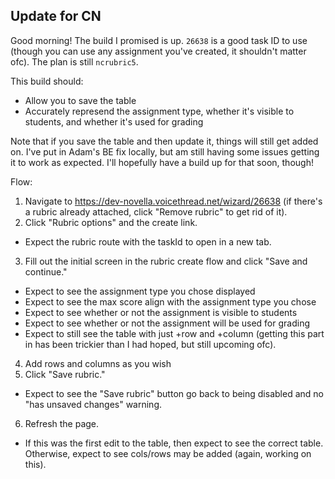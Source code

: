 ## Update for CN

Good morning! The build I promised is up. `26638` is a good task ID to use (though you can use any assignment you've created, it shouldn't matter ofc). The plan is still `ncrubric5`.

This build should:
- Allow you to save the table
- Accurately represend the assignment type, whether it's visible to students, and whether it's used for grading

Note that if you save the table and then update it, things will still get added on. I've put in Adam's BE fix locally, but am still having some issues getting it to work as expected. I'll hopefully have a build up for that soon, though!

Flow: 
1. Navigate to https://dev-novella.voicethread.net/wizard/26638 (if there's a rubric already attached, click "Remove rubric" to get rid of it).
2. Click "Rubric options" and the create link.
- Expect the rubric route with the taskId to open in a new tab.
3. Fill out the initial screen in the rubric create flow and click "Save and continue."
- Expect to see the assignment type you chose displayed
- Expect to see the max score align with the assignment type you chose
- Expect to see whether or not the assignment is visible to students
- Expect to see whether or not the assignment will be used for grading
- Expect to still see the table with just +row and +column (getting this part in has been trickier than I had hoped, but still upcoming ofc).
4. Add rows and columns as you wish
5. Click "Save rubric."
- Expect to see the "Save rubric" button go back to being disabled and no "has unsaved changes" warning.
6. Refresh the page.
- If this was the first edit to the table, then expect to see the correct table. Otherwise, expect to see cols/rows may be added (again, working on this).
